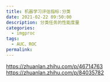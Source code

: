 ```yaml
---
title: 机器学习评估指标:分类
date: 2021-02-22 09:50:00
description: 分类任务的性能度量
categories: 
  - imgproc
tags: 
  - AUC、ROC
permalink:
---
```



https://zhuanlan.zhihu.com/p/46714763
https://zhuanlan.zhihu.com/p/84035782